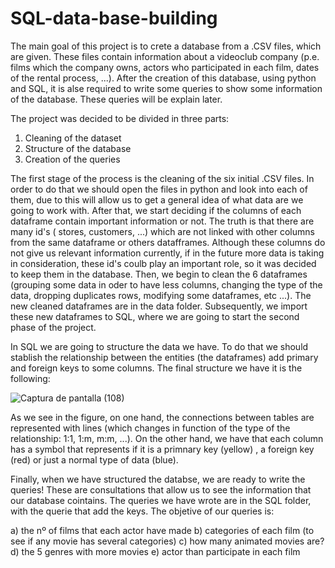 # SQL-data-base-building

The main goal of this project is to crete a database from a .CSV files, which are given. These files contain information about a videoclub company (p.e. films which the company owns, actors who participated in each film, dates of the rental process, ...). After the creation of this database, using python and SQL, it is alse required to write some queries to show some information of the database. These queries will be explain later.


The project was decided to be divided in three parts:

1) Cleaning of the dataset
2) Structure of the database
3) Creation of the queries

The first stage of the process is the cleaning of the six initial .CSV files. In order to do that we should open the files in python and look into each of them, due to this will allow us to get a general idea of what data are we going to work with. After that, we start deciding if the columns of each dataframe contain important information or not. The truth is that there are many id's ( stores, customers, ...) which are not linked with other columns from the same dataframe or others datafframes. Although these columns do not give us relevant information currently, if in the future more data is taking in consideration, these id's coulb play an important role, so it was decided to keep them in the database. Then, we begin to clean the 6 dataframes (grouping some data in oder to have less columns, changing the type of the data, dropping duplicates rows, modifying some dataframes, etc ...). The new cleaned dataframes are in the data folder. Subsequently, we import these new dataframes to SQL, where we are going to start the second phase of the project. 

In SQL we are going to structure the data we have. To do that we should stablish the relationship between the entities (the dataframes) add primary and foreign keys to some columns. The final structure we have it is the following:

![Captura de pantalla (108)](https://user-images.githubusercontent.com/109019847/187068921-a7b3bc96-f3ed-47f5-aaf0-3ae9649829cd.png)


As we see in the figure, on  one hand, the connections between tables are represented with lines (which changes in function of the type of the relationship: 1:1, 1:m, m:m, ...). On the other hand, we have that each column has a symbol that represents if it is a primnary key (yellow) , a foreign key (red) or just a normal type of data (blue).

Finally, when we have structured the databse, we are ready to write the queries! These are consultations that allow us to see the information that our database cointains. The queries we have wrote are in the SQL folder, with the querie that add the keys. The objetive of our queries is:

a) the nº of films that each actor have made
b) categories of each film (to see if any movie has several categories)
c) how many animated movies are?
d) the 5 genres with more movies
e) actor than participate in each film
